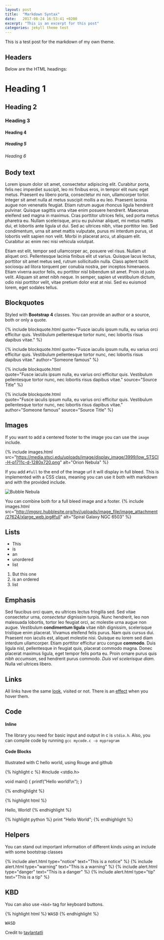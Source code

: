 ```yaml
---
layout: post
title:  "Markdown Syntax"
date:   2017-08-24 16:53:41 +0200
excerpt: "This is an excerpt for this post"
categories: jekyll theme test
---
```


This is a test post for the markdown of my own theme.

## Headers

Below are the HTML headings:

#       Heading 1
##      Heading 2
###     Heading 3
####    Heading 4
#####   Heading 5
######  Heading 6

## Body text

Lorem ipsum dolor sit amet, consectetur adipiscing elit. Curabitur porta, felis nec imperdiet suscipit, leo mi finibus eros, in tempor elit nunc eget metus. Praesent eu libero porta, consectetur mi non, ullamcorper tortor. Integer sit amet nulla at metus suscipit mollis a eu leo. Praesent lacinia augue non venenatis feugiat. Etiam rutrum augue rhoncus ligula hendrerit pulvinar. Quisque sagittis urna vitae enim posuere hendrerit. Maecenas eleifend sed magna in maximus. Cras porttitor ultrices felis, sed porta metus pharetra eu. Nullam scelerisque, arcu eu pulvinar aliquet, mi metus mattis dui, et lobortis ante ligula ut dui. Sed ac ultrices nibh, vitae porttitor leo. Sed condimentum, urna sit amet mattis vulputate, purus mi interdum purus, ut lobortis velit sapien non velit. Morbi in placerat arcu, ut aliquam elit. Curabitur ac enim nec nisi vehicula volutpat.

Etiam est elit, tempor sed ullamcorper ac, posuere vel risus. Nullam ut aliquet orci. Pellentesque lacinia finibus elit ut varius. Quisque lacus lectus, porttitor sit amet metus sed, rutrum sollicitudin nulla. Class aptent taciti sociosqu ad litora torquent per conubia nostra, per inceptos himenaeos. Etiam viverra auctor felis, eu porttitor nisl bibendum sit amet. Proin id justo velit. Aliquam sit amet nibh neque. In semper, sapien ut vestibulum dictum, odio nisi porttitor velit, vitae pretium dolor erat at nisi. Sed eu euismod lorem, eget sodales tellus.

## Blockquotes

Styled with **Bootstrap 4** classes. You can provide an author or a source, both or only a quote.

{% include blockquote.html quote="Fusce iaculis ipsum nulla, eu varius orci efficitur quis. Vestibulum pellentesque tortor nunc, nec lobortis risus dapibus vitae." %}

{% include blockquote.html
  quote="Fusce iaculis ipsum nulla, eu varius orci efficitur quis. Vestibulum pellentesque tortor nunc, nec lobortis risus dapibus vitae."
  author="Someone famous"
  %}

{% include blockquote.html  
  quote="Fusce iaculis ipsum nulla, eu varius orci efficitur quis. Vestibulum pellentesque tortor nunc, nec lobortis risus dapibus vitae."
  source="Source Title"
  %}

{% include blockquote.html  
  quote="Fusce iaculis ipsum nulla, eu varius orci efficitur quis. Vestibulum pellentesque tortor nunc, nec lobortis risus dapibus vitae."
  author="Someone famous"
  source="Source Title"
  %}

## Images

If you want to add a centered footer to the image you can use the `image` include.

{% include images.html
  src="https://media.stsci.edu/uploads/image/display_image/3999/low_STSCI-H-p1711c-d-1280x720.png"
  alt="Orion Nebula"
  %}

If you add `#full` to the end of the image url it will display in full bleed. This is implemented with a CSS class, meaning you can use it both with markdown and with the provided include.

![Bubble Nebula](http://imgsrc.hubblesite.org/hvi/uploads/image_file/image_attachment/28735/xlarge_web.jpg#full)

You can combine both for a full bleed image and a footer.
{% include images.html
  src="http://imgsrc.hubblesite.org/hvi/uploads/image_file/image_attachment/27624/xlarge_web.jpg#full"
  alt="Spiral Galaxy NGC 6503"
  %}

## Lists

* This
* is
* an
* unordered
* list

1. But this one
2. is an ordered
3. list

## Emphasis

Sed faucibus orci quam, eu ultrices lectus fringilla sed. Sed vitae consectetur urna, *consectetur* dignissim turpis. Nunc hendrerit, leo non malesuada lobortis, tortor leo feugiat orci, ac molestie urna augue non augue. Vestibulum **condimentum ligula** vitae nibh dignissim, scelerisque tristique enim placerat. Vivamus eleifend felis purus. Nam quis cursus dui. Praesent non iaculis est, aliquet molestie nisi. Quisque eu lorem sed diam interdum ullamcorper. Etiam porttitor efficitur arcu congue **commodo**. Duis ligula nisl, pellentesque in feugiat quis, placerat commodo magna. Donec placerat maximus ligula, eget tempor felis porta eu. Proin ornare purus quis *nibh accumsan*, sed hendrerit purus commodo. *Duis vel scelerisque diam*. Nulla vel ultrices libero.

## Links

All links have the same [look](htps://tosomewhere.net), visited or not. There is an [effect](htps://tosomewhere.net) when you hover them.

## Code

#### Inline

The library you need for basic input and output in c is `stdio.h`. Also, you can compile code by running `gcc mycode.c -o myprogram`

#### Code Blocks

Illustrated with C hello world, using Rouge and github

{% highlight c %}
  #include <stdio.h>

  void main() {
    printf("Hello world!\n");
  }

{% endhighlight %}

{% highlight html %}
<HTML>
  <HEAD>
    <TITLE>Hello, World Page!</TITLE>
  </HEAD>

  <BODY>
    Hello, World!
    </BODY>
</HTML>
{% endhighlight %}

{% highlight python %}
  print "Hello World";
{% endhighlight %}

## Helpers

You can stand out important information of different kinds using an include with some bootstrap classes

{% include alert.html type="notice" text="This is a notice" %}
{% include alert.html type="warning" text="This is a warning" %}
{% include alert.html type="danger" text="This is a danger" %}
{% include alert.html type="tip" text="This is a tip" %}

## KBD

You can also use `<kbd>` tag for keyboard buttons.

{% highlight html %}
<kbd>W</kbd><kbd>A</kbd><kbd>S</kbd><kbd>D</kbd>
{% endhighlight %}

<kbd>W</kbd><kbd>A</kbd><kbd>S</kbd><kbd>D</kbd>

Credit to [taylantatli](https://taylantatli.github.io/Moon/markdown-syntax/)
